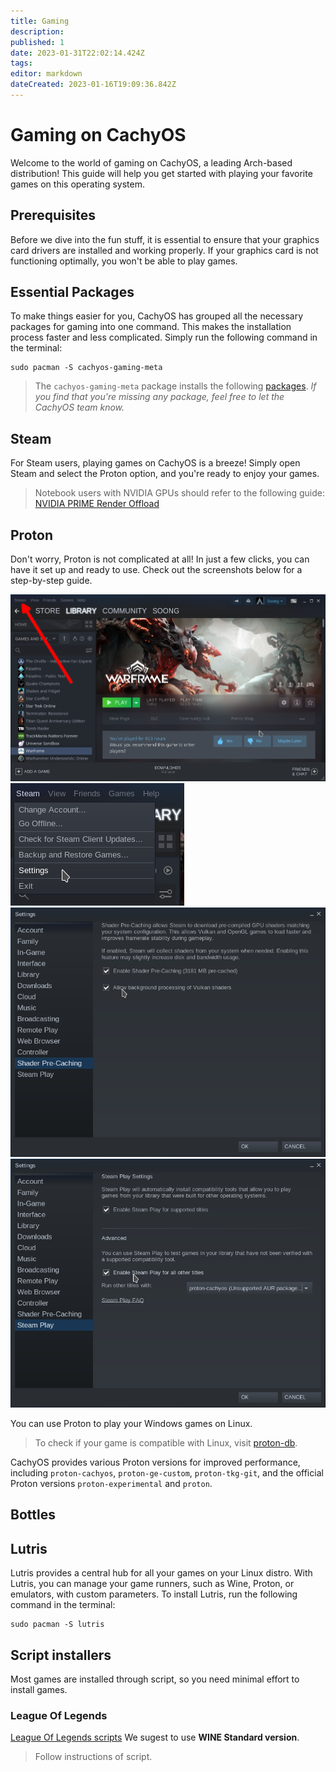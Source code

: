```yaml
---
title: Gaming
description: 
published: 1
date: 2023-01-31T22:02:14.424Z
tags: 
editor: markdown
dateCreated: 2023-01-16T19:09:36.842Z
---
```


Gaming on CachyOS
=================

Welcome to the world of gaming on CachyOS, a leading Arch-based distribution! This guide will help you get started with playing your favorite games on this operating system.

Prerequisites
-------------

Before we dive into the fun stuff, it is essential to ensure that your graphics card drivers are installed and working properly. If your graphics card is not functioning optimally, you won't be able to play games.

Essential Packages
------------------

To make things easier for you, CachyOS has grouped all the necessary packages for gaming into one command. This makes the installation process faster and less complicated. Simply run the following command in the terminal:

```
sudo pacman -S cachyos-gaming-meta
```

> The `cachyos-gaming-meta` package installs the following [packages](https://github.com/CachyOS/CachyOS-PKGBUILDS/blob/master/cachyos-gaming-meta/PKGBUILD). *If you find that you're missing any package, feel free to let the CachyOS team know.*

Steam
-----

For Steam users, playing games on CachyOS is a breeze! Simply open Steam and select the Proton option, and you're ready to enjoy your games.
> Notebook users with NVIDIA GPUs should refer to the following guide: [NVIDIA PRIME Render Offload](https://wiki.cachyos.org/en/notebooks)

Proton
------

Don't worry, Proton is not complicated at all! In just a few clicks, you can have it set up and ready to use. Check out the screenshots below for a step-by-step guide.

![screenshot_20230116_212054.png](/screenshot_20230116_212054.png)
![screenshot_20230116_212256.png](/screenshot_20230116_212256.png)
![screenshot_20230116_212402.png](/screenshot_20230116_212402.png)
![screenshot_20230116_212343.png](/screenshot_20230116_212343.png)

You can use Proton to play your Windows games on Linux.
> To check if your game is compatible with Linux, visit [proton-db](https://www.protondb.com/).

CachyOS provides various Proton versions for improved performance, including `proton-cachyos`, `proton-ge-custom`, `proton-tkg-git`, and the official Proton versions `proton-experimental` and `proton`.

Bottles
-------

Lutris
------

Lutris provides a central hub for all your games on your Linux distro. With Lutris, you can manage your game runners, such as Wine, Proton, or emulators, with custom parameters. To install Lutris, run the following command in the terminal:

```
sudo pacman -S lutris
```

## Script installers
Most games are installed through script, so you need minimal effort to install games.

### League Of Legends
[League Of Legends scripts](https://lutris.net/games/league-of-legends/)
We sugest to use **WINE Standard version**.
> Follow instructions of script.
